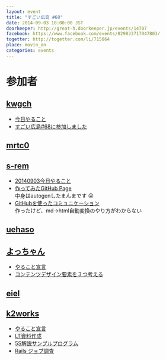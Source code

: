```yaml
---
layout: event
title: "すごい広島 #68"
date: 2014-09-03 18:00:00 JST
doorkeeper: http://great-h.doorkeeper.jp/events/14707
facebook: https://www.facebook.com/events/829833717047803/
togetter: http://togetter.com/li/715064
place: movin_on
categories: events
---
```


# 参加者


## [kwgch](https://github.com/kwgch)

* [今日やること](https://github.com/great-h/great-h.github.io/issues/1190)
* [すごい広島#68に参加しました](http://kwgch.github.io/blog/2014/09/03/blog/)

## [mrtc0](http://twitter.com/mrtc0)


## [s-rem](https://github.com/s-rem)

* [20140903今日やること](https://github.com/great-h/great-h.github.io/issues/1193)
* [作ってみたGitHub Page](http://s-rem.github.io/vaexp/)<BR>
中身はautogenしたまんまです :stuck_out_tongue:
* [GitHubを使ったコミュニケーション](https://github.com/s-rem/great-h-rep/blob/gh-pages/githubcom.md)<BR>
作ったけど、md->html自動変換のやり方がわからない


## [uehaso](https://github.com/uehaso)


## [よっちゃん](https://www.facebook.com/profile.php?id=100002278659582)

* [やること宣言](https://github.com/great-h/great-h.github.io/issues/1196)
* [コンテンツデザイン要素を３つ考える](https://github.com/great-h/great-h.github.io/issues/1196)

## [eiel](http://eiel.info/)

## [k2works](https://github.com/k2works)

* [やること宣言](https://github.com/great-h/great-h.github.io/issues/1218)
* [LT資料作成](http://www.slideshare.net/kakimomokuri/5-s-38912911)
* [5S解説サンプルプログラム](https://github.com/k2works/5s_example)
* [Rails ジョブ調査](https://github.com/k2works/rails_jobs_research)
